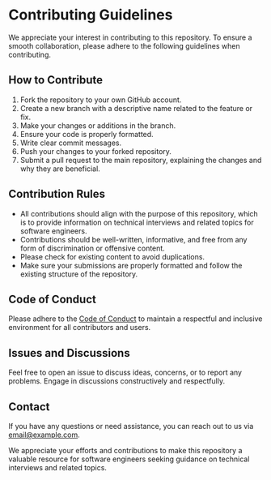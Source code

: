 # Contributing Guidelines

We appreciate your interest in contributing to this repository. To ensure a smooth collaboration, please adhere to the following guidelines when contributing.

## How to Contribute

1. Fork the repository to your own GitHub account.
2. Create a new branch with a descriptive name related to the feature or fix.
3. Make your changes or additions in the branch.
4. Ensure your code is properly formatted.
5. Write clear commit messages.
6. Push your changes to your forked repository.
7. Submit a pull request to the main repository, explaining the changes and why they are beneficial.

## Contribution Rules

- All contributions should align with the purpose of this repository, which is to provide information on technical interviews and related topics for software engineers.
- Contributions should be well-written, informative, and free from any form of discrimination or offensive content.
- Please check for existing content to avoid duplications.
- Make sure your submissions are properly formatted and follow the existing structure of the repository.

## Code of Conduct

Please adhere to the [Code of Conduct](./CODE_OF_CONDUCT.md) to maintain a respectful and inclusive environment for all contributors and users.

## Issues and Discussions

Feel free to open an issue to discuss ideas, concerns, or to report any problems. Engage in discussions constructively and respectfully.

## Contact

If you have any questions or need assistance, you can reach out to us via [email@example.com](mailto:email@example.com).

We appreciate your efforts and contributions to make this repository a valuable resource for software engineers seeking guidance on technical interviews and related topics.
